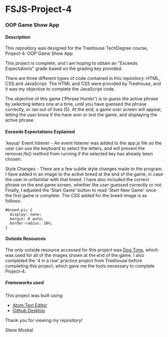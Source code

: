 # FSJS-Project-4
### OOP Game Show App

#### Description

 This repository was designed for the Treehouse TechDegree course, Project-4: OOP Game Show App

 This project is complete, and I am hoping to obtain an "Exceeds Expectations" grade based on the grading key provided.

 There are three different types of code contained in this repository: HTML, CSS and JavaScript. The HTML and CSS were provided by Treehouse, and it was my objective to complete the JavaScript code.

 The objective of this game ('Phrase Hunter') is to guess the active phrase by selecting letters one at a time, until you have guessed the phrase correctly, or ran out of lives (5). At the end, a game over screen will appear, letting the user know if the have won or lost the game, and displaying the active phrase.
 
#### Exceeds Expectations Explained

'keyup' Event listener -
An event listener was added to the app.js file so the user can use the keyboard to select the letters, and will prevent the removeLife() method from running if the selected key has already been chosen.

Style Changes -
There are a few subtle style changes made to the program. I have added in an image to the active breed at the end of the game, in case the user in unfamiliar with that breed. I have also included the correct phrase on the end game screen, whether the user guessed correctly or not. Finally, I adjusted the 'Start Game' button to read 'Start New Game' once the first game is complete. The CSS added for the breed image is as follows:

```
#breed-pic {
  display: none;
  margin: 0 auto;
  border-radius: 10%;
}
```

#### Outside Resources

The only outside resource accessed for this project was [Dog Time](https://dogtime.com/dog-breeds/profiles), which was used for all of the images shown at the end of the game. I also completed the '4 in a row' practice project from Treehouse before completing this project, which gave me the tools necessary to complete Project-4.

##### Frameworks used

This project was built using:
  - [Atom Text Editor](https://atom.io)
  - [Github Desktop](https://desktop.github.com)

Thank you for viewing my repository!

Steve Moskal
